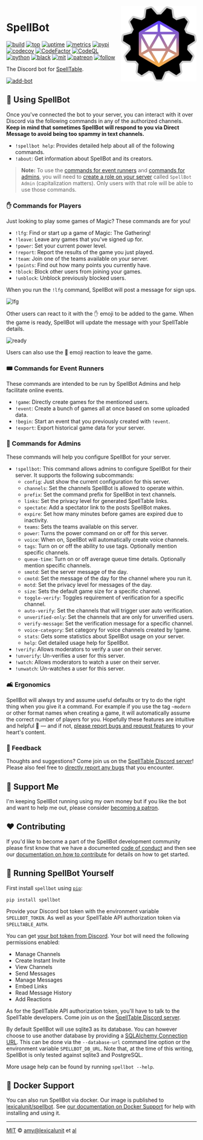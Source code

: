 <img align="right" width="200" src="https://raw.githubusercontent.com/lexicalunit/spellbot/master/spellbot.png" />

# SpellBot

[![build][build-badge]][build]
[![top][top-badge]][top]
[![uptime][uptime-badge]][uptime]
[![metrics][metrics-badge]][metrics]
[![pypi][pypi-badge]][pypi]
[![codecov][codecov-badge]][codecov]
[![CodeFactor][factor-badge]][factor]
[![CodeQL][codeql-badge]][security]
[![python][python-badge]][python]
[![black][black-badge]][black]
[![mit][mit-badge]][mit]
[![patreon][patreon-button]][patreon]
[![follow][follow-badge]][follow]

The Discord bot for [SpellTable][spelltable].

[![add-bot][add-bot-button]][add-bot]

## 🤖 Using SpellBot

Once you've connected the bot to your server, you can interact with it over
Discord via the following commands in any of the authorized channels. **Keep in
mind that sometimes SpellBot will respond to you via Direct Message to avoid
being too spammy in text channels.**

- `!spellbot help`: Provides detailed help about all of the following commands.
- `!about`: Get information about SpellBot and its creators.

> **Note:** To use the
> [commands for event runners](#%EF%B8%8F-commands-for-event-runners)
> and [commands for admins](#-commands-for-admins), you will need to
> [create a role on your server][create-role] called `SpellBot Admin`
> (capitalization matters). Only users with that role will be able to use those
> commands.

### ✋ Commands for Players

Just looking to play some games of Magic? These commands are for you!

- `!lfg`: Find or start up a game of Magic: The Gathering!
- `!leave`: Leave any games that you've signed up for.
- `!power`: Set your current power level.
- `!report`: Report the results of the game you just played.
- `!team`: Join one of the teams available on your server.
- `!points`: Find out how many points you currently have.
- `!block`: Block other users from joining your games.
- `!unblock`: Unblock previously blocked users.

When you run the `!lfg` command, SpellBot will post a message for sign ups.

![lfg][lfg]

Other users can react to it with the ✋ emoji to be added to the game. When the
game is ready, SpellBot will update the message with your SpellTable details.

![ready][ready]

Users can also use the 🚫 emoji reaction to leave the game.

### 🎟️ Commands for Event Runners

These commands are intended to be run by SpellBot Admins and help facilitate
online events.

- `!game`: Directly create games for the mentioned users.
- `!event`: Create a bunch of games all at once based on some uploaded data.
- `!begin`: Start an event that you previously created with `!event`.
- `!export`: Export historical game data for your server.

### 👑 Commands for Admins

These commands will help you configure SpellBot for your server.

- `!spellbot`: This command allows admins to configure SpellBot for their
               server. It supports the following subcommands:
  - `config`: Just show the current configuration for this server.
  - `channels`: Set the channels SpellBot is allowed to operate within.
  - `prefix`: Set the command prefix for SpellBot in text channels.
  - `links`: Set the privacy level for generated SpellTable links.
  - `spectate`: Add a spectator link to the posts SpellBot makes.
  - `expire`: Set how many minutes before games are expired due to inactivity.
  - `teams`: Sets the teams available on this server.
  - `power`: Turns the power command on or off for this server.
  - `voice`: When on, SpellBot will automatically create voice channels.
  - `tags`: Turn on or off the ability to use tags. Optionally mention specific channels.
  - `queue-time`: Turn on or off average queue time details. Optionally mention specific channels.
  - `smotd`: Set the server message of the day.
  - `cmotd`: Set the message of the day for the channel where you run it.
  - `motd`: Set the privacy level for messages of the day.
  - `size`: Sets the default game size for a specific channel.
  - `toggle-verify`: Toggles requirement of verification for a specific channel.
  - `auto-verify`: Set the channels that will trigger user auto verification.
  - `unverified-only`: Set the channels that are only for unverified users.
  - `verify-message`: Set the verification message for a specific channel.
  - `voice-category`: Set category for voice channels created by !game.
  - `stats`: Gets some statistics about SpellBot usage on your server.
  - `help`: Get detailed usage help for SpellBot.
- `!verify`: Allows moderators to verify a user on their server.
- `!unverify`: Un-verifies a user for this server.
- `!watch`: Allows moderators to watch a user on their server.
- `!unwatch`: Un-watches a user for this server.

### 🛋️ Ergonomics

SpellBot will always try and assume useful defaults or try to do the right thing
when you give it a command. For example if you use the tag <code>~modern</code>
or other format names when creating a game, it will automatically assume the
correct number of players for you. Hopefully these features are intuitive and
helpful 🤞 — and if not, [please report bugs and request features][issues]
to your heart's content.

### 🎤 Feedback

Thoughts and suggestions? Come join us on the
[SpellTable Discord server][discord-invite]! Please also feel free
to [directly report any bugs][issues] that you encounter.

## 🙌 Support Me

I'm keeping SpellBot running using my own money but if you like the bot and want
to help me out, please consider [becoming a patron][patreon].

## ❤️ Contributing

If you'd like to become a part of the SpellBot development community please
first know that we have a documented [code of conduct](CODE_OF_CONDUCT.md) and
then see our [documentation on how to contribute](CONTRIBUTING.md) for details
on how to get started.

## 🔧 Running SpellBot Yourself

First install `spellbot` using [`pip`](https://pip.pypa.io/en/stable/):

```shell
pip install spellbot
```

Provide your Discord bot token with the environment variable `SPELLBOT_TOKEN`.
As well as your SpellTable API authorization token via `SPELLTABLE_AUTH`.

You can get [your bot token from Discord][discord-bot-docs]. Your bot will
need the following permissions enabled:

- Manage Channels
- Create Instant Invite
- View Channels
- Send Messages
- Manage Messages
- Embed Links
- Read Message History
- Add Reactions

As for the SpellTable API authorization token, you'll have to talk to the
SpellTable developers. Come join us on the
[SpellTable Discord server][spelltable-discord].

By default SpellBot will use sqlite3 as its database. You can however choose to
use another database by providing a [SQLAlchemy Connection URL][db-url]. This
can be done via the `--database-url` command line option or the environment
variable `SPELLBOT_DB_URL`. Note that, at the time of this writing, SpellBot is
only tested against sqlite3 and PostgreSQL.

More usage help can be found by running `spellbot --help`.

## 🐳 Docker Support

You can also run SpellBot via docker. Our image is published to
[lexicalunit/spellbot][docker-hub]. See [our documentation on Docker Support](DOCKER.md) for help
with installing and using it.

---

[MIT][mit] © [amy@lexicalunit][lexicalunit] et [al][contributors]

[add-bot-button]:     https://user-images.githubusercontent.com/1903876/88951823-5d6c9a00-d24b-11ea-8523-d256ccbf4a3c.png
[add-bot]:            https://discordapp.com/api/oauth2/authorize?client_id=725510263251402832&permissions=93265&scope=bot
[black-badge]:        https://img.shields.io/badge/code%20style-black-000000.svg
[black]:              https://github.com/psf/black
[build-badge]:        https://github.com/lexicalunit/spellbot/workflows/build/badge.svg
[build]:              https://github.com/lexicalunit/spellbot/actions
[codecov-badge]:      https://codecov.io/gh/lexicalunit/spellbot/branch/master/graph/badge.svg
[codecov]:            https://codecov.io/gh/lexicalunit/spellbot
[codeql-badge]:       https://github.com/lexicalunit/spellbot/workflows/CodeQL/badge.svg
[contributors]:       https://github.com/lexicalunit/spellbot/graphs/contributors
[create-role]:        https://support.discord.com/hc/en-us/articles/206029707-How-do-I-set-up-Permissions-
[db-url]:             https://docs.sqlalchemy.org/en/latest/core/engines.html
[discord-bot-docs]:   https://discord.com/developers/docs/topics/oauth2#bots
[discord-invite]:     https://discord.gg/zXzgqMN
[docker-hub]:         https://hub.docker.com/r/lexicalunit/spellbot
[factor-badge]:       https://www.codefactor.io/repository/github/lexicalunit/spellbot/badge
[factor]:             https://www.codefactor.io/repository/github/lexicalunit/spellbot
[follow-badge]:       https://img.shields.io/twitter/follow/SpellBotIO?style=social
[follow]:             https://twitter.com/intent/follow?screen_name=SpellBotIO
[issues]:             https://github.com/lexicalunit/spellbot/issues
[patreon]:            https://www.patreon.com/lexicalunit
[patreon-button]:     https://img.shields.io/endpoint.svg?url=https%3A%2F%2Fshieldsio-patreon.vercel.app%2Fapi%3Fusername%3Dlexicalunit%26type%3Dpatrons88951826-5e053080-d24b-11ea-9a81-f1b5431a5d4b.png
[lexicalunit]:        http://github.com/lexicalunit
[lfg]:                https://user-images.githubusercontent.com/1903876/91242259-cedd2280-e6fb-11ea-8d30-e7127b6f96e9.png
[metrics-badge]:      https://img.shields.io/badge/metrics-grafana-orange.svg
[metrics]:            https://lexicalunit.grafana.net/d/4TSUCbcMz/spellbot?orgId=1
[mit-badge]:          https://img.shields.io/badge/License-MIT-yellow.svg
[mit]:                https://opensource.org/licenses/MIT
[pypi-badge]:         https://img.shields.io/pypi/v/spellbot
[pypi]:               https://pypi.org/project/spellbot/
[python-badge]:       https://img.shields.io/badge/python-3.8+-blue.svg
[python]:             https://www.python.org/
[ready]:              https://user-images.githubusercontent.com/1903876/91242257-cdabf580-e6fb-11ea-86ad-8f1aaf6d34dc.png
[security]:           https://github.com/lexicalunit/spellbot/security
[spelltable-discord]: https://discord.gg/zXzgqMN
[spelltable]:         https://www.spelltable.com/
[top-badge]:          https://top.gg/api/widget/status/725510263251402832.svg?noavatar=true
[top]:                https://top.gg/bot/725510263251402832
[uptime-badge]:       https://img.shields.io/uptimerobot/ratio/m785764282-c51c742e56a87d802968efcc
[uptime]:             https://uptimerobot.com/dashboard#785764282

